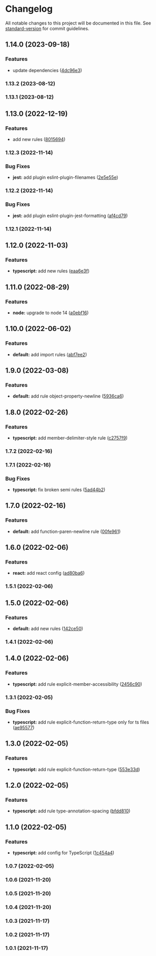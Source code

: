 # Changelog

All notable changes to this project will be documented in this file. See [standard-version](https://github.com/conventional-changelog/standard-version) for commit guidelines.

## 1.14.0 (2023-09-18)


### Features

* update dependencies ([4dc96e3](https://github.com/andrmoel/eslint-config/commit/4dc96e37c8e826cef5ea521636aa5411565e7831))

### 1.13.2 (2023-08-12)

### 1.13.1 (2023-08-12)

## 1.13.0 (2022-12-19)


### Features

* add new rules ([8015694](https://github.com/andrmoel/eslint-config/commit/8015694bc5a52e342dee9529cef4fae79488a589))

### 1.12.3 (2022-11-14)


### Bug Fixes

* **jest:** add plugin eslint-plugin-filenames ([2e5e55e](https://github.com/andrmoel/eslint-config/commit/2e5e55e00f57282991d3462342841a5d4bb8b13e))

### 1.12.2 (2022-11-14)


### Bug Fixes

* **jest:** add plugin eslint-plugin-jest-formatting ([af4cd79](https://github.com/andrmoel/eslint-config/commit/af4cd79e36b3572089565777c15465e14f1c7e6c))

### 1.12.1 (2022-11-14)

## 1.12.0 (2022-11-03)


### Features

* **typescript:** add new rules ([eaa6e3f](https://github.com/andrmoel/eslint-config/commit/eaa6e3f9e6a7c1bcb62d7b503ea123e34e11b035))

## 1.11.0 (2022-08-29)


### Features

* **node:** upgrade to node 14 ([a0ebf16](https://github.com/andrmoel/eslint-config/commit/a0ebf16cf7eadf05d3121eea3bea207e612c1b9a))

## 1.10.0 (2022-06-02)


### Features

* **default:** add import rules ([abf7ee2](https://github.com/andrmoel/eslint-config/commit/abf7ee267b0b8d2ed215a364b1f7bb5dfc6f581f))

## 1.9.0 (2022-03-08)


### Features

* **default:** add rule object-property-newline ([5936ca6](https://github.com/andrmoel/eslint-config/commit/5936ca676dc6cd5eedaaf364af332d61c3251269))

## 1.8.0 (2022-02-26)


### Features

* **typescript:** add member-delimiter-style rule ([c2757f9](https://github.com/andrmoel/eslint-config/commit/c2757f989734caed77e87f1fd8e9587c78e88fc4))

### 1.7.2 (2022-02-16)

### 1.7.1 (2022-02-16)


### Bug Fixes

* **typescript:** fix broken semi rules ([5ad44b2](https://github.com/andrmoel/eslint-config/commit/5ad44b25e70ea5b3ad75bd8a6ad032dec94bc6fa))

## 1.7.0 (2022-02-16)


### Features

* **default:** add function-paren-newline rule ([00fe961](https://github.com/andrmoel/eslint-config/commit/00fe961466e7306274ebb3ec1ac6b1fab18c2f7c))

## 1.6.0 (2022-02-06)


### Features

* **react:** add react config ([ad80ba6](https://github.com/andrmoel/eslint-config/commit/ad80ba61625392ba62203f8e3d25253863e4a496))

### 1.5.1 (2022-02-06)

## 1.5.0 (2022-02-06)


### Features

* **default:** add new rules ([142ce50](https://github.com/andrmoel/eslint-config/commit/142ce504a44ca6184f6a58f9aef17ff8dadf7940))

### 1.4.1 (2022-02-06)

## 1.4.0 (2022-02-06)


### Features

* **typescript:** add rule explicit-member-accessibility ([2456c90](https://github.com/andrmoel/eslint-config/commit/2456c90ff37c2de00879c549fdce5f5d9bfc1b43))

### 1.3.1 (2022-02-05)


### Bug Fixes

* **typescript:** add rule explicit-function-return-type only for ts files ([ae95577](https://github.com/andrmoel/eslint-config/commit/ae95577db3640c3e9eb8736a90ca5ad70c60cbe9))

## 1.3.0 (2022-02-05)


### Features

* **typescript:** add rule explicit-function-return-type ([553e33d](https://github.com/andrmoel/eslint-config/commit/553e33d8a2032fd3f01b1328f94829b87063a4a5))

## 1.2.0 (2022-02-05)


### Features

* **typescript:** add rule type-annotation-spacing ([bfdd810](https://github.com/andrmoel/eslint-config/commit/bfdd81062ba4f4d6b9b1986d5fc17de25d893ba4))

## 1.1.0 (2022-02-05)


### Features

* **typescript:** add config for TypeScript ([1c454a4](https://github.com/andrmoel/eslint-config/commit/1c454a401d088699bde7dfb7aa6d310585d9443c))

### 1.0.7 (2022-02-05)

### 1.0.6 (2021-11-20)

### 1.0.5 (2021-11-20)

### 1.0.4 (2021-11-20)

### 1.0.3 (2021-11-17)

### 1.0.2 (2021-11-17)

### 1.0.1 (2021-11-17)
